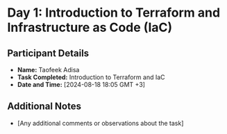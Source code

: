 # Day 1: Introduction to Terraform and Infrastructure as Code (IaC)

## Participant Details
- **Name:** Taofeek Adisa
- **Task Completed:** Introduction to Terraform and IaC
- **Date and Time:** [2024-08-18 18:05 GMT +3]

## Additional Notes
- [Any additional comments or observations about the task]
